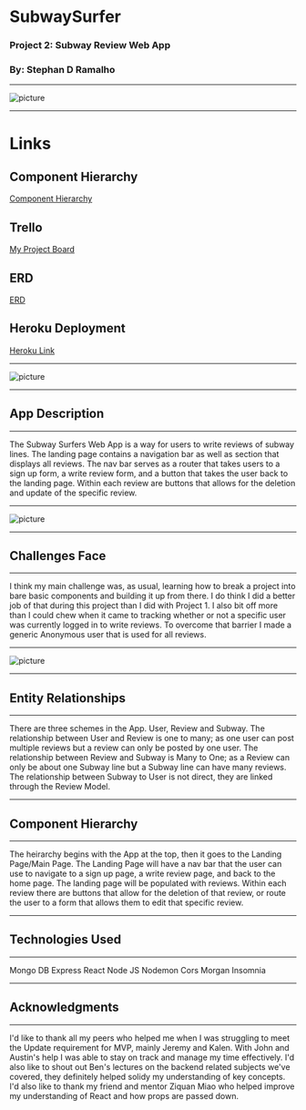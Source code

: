 # SubwaySurfer

### Project 2: Subway Review Web App

### By: Stephan D Ramalho

---

![picture](https://static01.nyt.com/packages/flash/photo/20090610-Lens-Showcase-SubwayArt/016-20090610-Showcase-SubwayArt.jpg)

---

# Links

## Component Hierarchy

[Component Hierarchy](https://lucid.app/lucidchart/e9698d3c-e009-4e7d-ac34-87f849b5572b/edit?viewport_loc=-21%2C64%2C1560%2C756%2C0_0&invitationId=inv_b7f22fc4-0ce5-498a-a2b3-58a97358ad39)

## Trello

[My Project Board](https://trello.com/invite/b/poozAc5o/ATTI56f231de0694f4e9c084f1d216926f18266D4040/subway-surfer)

## ERD

[ERD](https://drive.google.com/file/d/1Nqq-NP9CVvOiskwQ7pi0_ouXn9zHwBCn/view?usp=sharing)

## Heroku Deployment

[Heroku Link](https://subway-surfers2022.herokuapp.com/)

---

![picture](https://imgur.com/oa5R5Va)

---

## App Description

---

The Subway Surfers Web App is a way for users to write reviews of subway lines.
The landing page contains a navigation bar as well as section that displays all reviews. The nav bar serves as a router that takes users to a sign up form, a write review form, and a button that takes the user back to the landing page. Within each review are buttons that allows for the deletion and update of the specific review.

---

![picture](https://imgur.com/whjJ6jN)

---

## Challenges Face

---

I think my main challenge was, as usual, learning how to break a project into bare basic components and building it up from there. I do think I did a better job of that during this project than I did with Project 1. I also bit off more than I could chew when it came to tracking whether or not a specific user was currently logged in to write reviews. To overcome that barrier I made a generic Anonymous user that is used for all reviews.

---

![picture](https://imgur.com/whjJ6jN)

---

## Entity Relationships

---

There are three schemes in the App. User, Review and Subway.
The relationship between User and Review is one to many; as one user can post multiple reviews but a review can only be posted by one user. The relationship between Review and Subway is Many to One; as a Review can only be about one Subway line but a Subway line can have many reviews. The relationship between Subway to User is not direct, they are linked through the Review Model.

---

## Component Hierarchy

---

The heirarchy begins with the App at the top, then it goes to the Landing Page/Main Page. The Landing Page will have a nav bar that the user can use to navigate to a sign up page, a write review page, and back to the home page. The landing page will be populated with reviews. Within each review there are buttons that allow for the deletion of that review, or route the user to a form that allows them to edit that specific review.

---

## Technologies Used

---

Mongo DB
Express
React
Node JS
Nodemon
Cors
Morgan
Insomnia

---

## Acknowledgments

---

I'd like to thank all my peers who helped me when I was struggling to meet the Update requirement for MVP, mainly Jeremy and Kalen. With John and Austin's help I was able to stay on track and manage my time effectively. I'd also like to shout out Ben's lectures on the backend related subjects we've covered, they definitely helped solidy my understanding of key concepts. I'd also like to thank
my friend and mentor Ziquan Miao who helped improve my understanding of React and how props are passed down.
